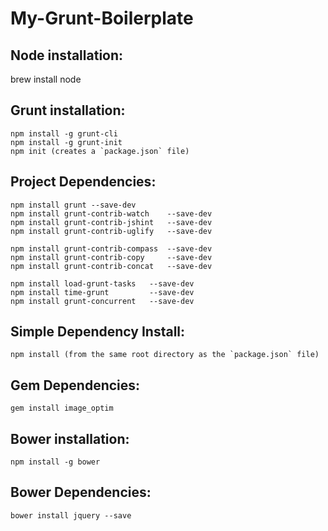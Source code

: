 My-Grunt-Boilerplate
====================

Node installation:
-------------------
brew install node


Grunt installation:
-------------------
    npm install -g grunt-cli
    npm install -g grunt-init
    npm init (creates a `package.json` file)


Project Dependencies:
---------------------
    npm install grunt --save-dev
	npm install grunt-contrib-watch    --save-dev
	npm install grunt-contrib-jshint   --save-dev
	npm install grunt-contrib-uglify   --save-dev

	npm install grunt-contrib-compass  --save-dev
	npm install grunt-contrib-copy     --save-dev
	npm install grunt-contrib-concat   --save-dev

	npm install load-grunt-tasks   --save-dev
	npm install time-grunt         --save-dev
	npm install grunt-concurrent   --save-dev


Simple Dependency Install:
--------------------------
    npm install (from the same root directory as the `package.json` file)


Gem Dependencies:
-----------------
    gem install image_optim


Bower installation:
-------------------
	npm install -g bower


Bower Dependencies:
-------------------
	bower install jquery --save
